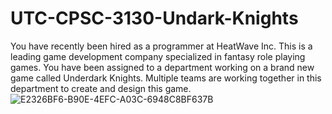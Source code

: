 # UTC-CPSC-3130-Undark-Knights
You have recently been hired as a programmer at HeatWave Inc. This is a leading game development company specialized in fantasy role playing games. You have been assigned to a department working on a brand new game called Underdark Knights. Multiple teams are working together in this department to create and design this game.
![E2326BF6-B90E-4EFC-A03C-6948C8BF637B](https://github.com/J2rogers1179/UTC-CPSC-3130-Undark-Knights/assets/156817519/97227a46-67a6-49bd-8f72-e7e0f98df94b)
